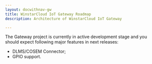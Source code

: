 ```yaml
---
layout: docwithnav-gw
title: WinstarCloud IoT Gateway Roadmap
description: Architecture of WinstarCloud IoT Gateway

---
```


The Gateway project is currently in active development stage and you should expect following major features in next releases:

- DLMS/COSEM Connector;
- GPIO support.
